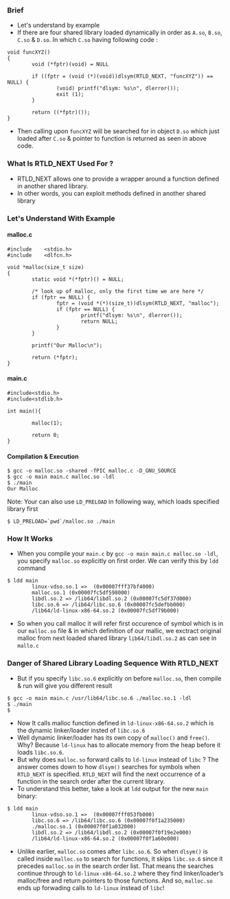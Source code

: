 ### Brief

- Let's understand by example
- If there are four shared library loaded dynamically in order as `A.so`, `B.so`, `C.so` & `D.so`. In which `C.so` having following code :
```
void funcXYZ()
{
        void (*fptr)(void) = NULL
        
        if ((fptr = (void (*)(void))dlsym(RTLD_NEXT, "funcXYZ")) == NULL) {
                (void) printf("dlsym: %s\n", dlerror());
                exit (1);
        }
        
        return ((*fptr)());
}        
```
- Then calling upon `funcXYZ` will be searched for in object `D.so` which just loaded after `C.so` & pointer to function is returned as seen in above code.

### What Is RTLD_NEXT Used For ?

- RTLD_NEXT allows one to provide a wrapper around a function defined in another shared library.
- In other words, you can exploit methods defined in another shared library

### Let's Understand With Example

#### malloc.c

```
#include    <stdio.h>
#include    <dlfcn.h>

void *malloc(size_t size)
{
        static void *(*fptr)() = NULL;

        /* look up of malloc, only the first time we are here */
        if (fptr == NULL) {
                fptr = (void *(*)(size_t))dlsym(RTLD_NEXT, "malloc");
                if (fptr == NULL) {
                        printf("dlsym: %s\n", dlerror());
                        return NULL;
                }
        }

        printf("Our Malloc\n");

        return (*fptr);
}
```

#### main.c

```
#include<stdio.h>
#include<stdlib.h>

int main(){

        malloc(1);

        return 0;
}
```

#### Compilation & Execution
```
$ gcc -o malloc.so -shared -fPIC malloc.c -D_GNU_SOURCE
$ gcc -o main main.c malloc.so -ldl
$ ./main
Our Malloc
```
Note: Your can also use `LD_PRELOAD` in following way, which loads specified library first
```
$ LD_PRELOAD=`pwd`/malloc.so ./main
```

### How It Works
- When you compile your `main.c` by `gcc -o main main.c malloc.so -ldl`, you specify `malloc.so` explicitly on first order. We can verify this by `ldd` command
```
$ ldd main
        linux-vdso.so.1 =>  (0x00007fff37bf4000)
        malloc.so.1 (0x00007fc5df598000)
        libdl.so.2 => /lib64/libdl.so.2 (0x00007fc5df37d000)
        libc.so.6 => /lib64/libc.so.6 (0x00007fc5defbb000)
        /lib64/ld-linux-x86-64.so.2 (0x00007fc5df79b000)
```
- So when you call malloc it will refer first occurence of symbol which is in our `malloc.so` file & in which definition of our mallic, we exctract original malloc from next loaded shared library `lib64/libdl.so.2` as can see in `mallo.c`

### Danger of Shared Library Loading Sequence With RTLD_NEXT

- But if you specify `libc.so.6` explicitly on before `malloc.so`, then compile & run will give you different result
```
$ gcc -o main main.c /usr/lib64/libc.so.6 ./malloc.so.1 -ldl
$ ./main
$
```
- Now It calls malloc function defined in `ld-linux-x86-64.so.2`  which is the dynamic linker/loader insted of `libc.so.6`
- Well dynamic linker/loader has its own copy of `malloc()` and `free()`. Why? Because `ld-linux` has to allocate memory from the heap before it loads `libc.so.6`. 
- But why does `malloc.so` forward calls to `ld-linux` instead of `libc` ? The answer comes down to how `dlsym()` searches for symbols when `RTLD_NEXT` is specified. `RTLD_NEXT` will find the next occurrence of a function in the search order after the current library. 
- To understand this better, take a look at `ldd` output for the new `main` binary:
```
$ ldd main
        linux-vdso.so.1 =>  (0x00007fff053fb000)
        libc.so.6 => /lib64/libc.so.6 (0x00007f0f1a235000)
        ./malloc.so.1 (0x00007f0f1a032000)
        libdl.so.2 => /lib64/libdl.so.2 (0x00007f0f19e2e000)
        /lib64/ld-linux-x86-64.so.2 (0x00007f0f1a60e000)
```
- Unlike earlier, `malloc.so` comes after `libc.so.6`. So when `dlsym()` is called inside `malloc.so` to search for functions, it skips `libc.so.6` since it precedes `malloc.so` in the search order list. That means the searches continue through to `ld-linux-x86-64.so.2` where they find linker/loader’s malloc/free and return pointers to those functions. And so, `malloc.so` ends up forwading calls to `ld-linux` instead of `libc`!




